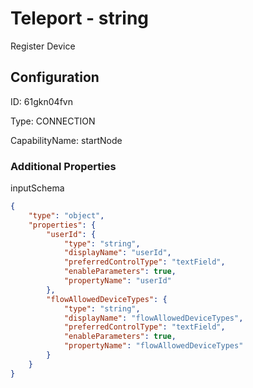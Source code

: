 # Teleport - string 
Register Device
## Configuration
ID:  61gkn04fvn

Type: CONNECTION 

CapabilityName: startNode






### Additional Properties
inputSchema
```json 
{
	"type": "object",
	"properties": {
		"userId": {
			"type": "string",
			"displayName": "userId",
			"preferredControlType": "textField",
			"enableParameters": true,
			"propertyName": "userId"
		},
		"flowAllowedDeviceTypes": {
			"type": "string",
			"displayName": "flowAllowedDeviceTypes",
			"preferredControlType": "textField",
			"enableParameters": true,
			"propertyName": "flowAllowedDeviceTypes"
		}
	}
}
```




